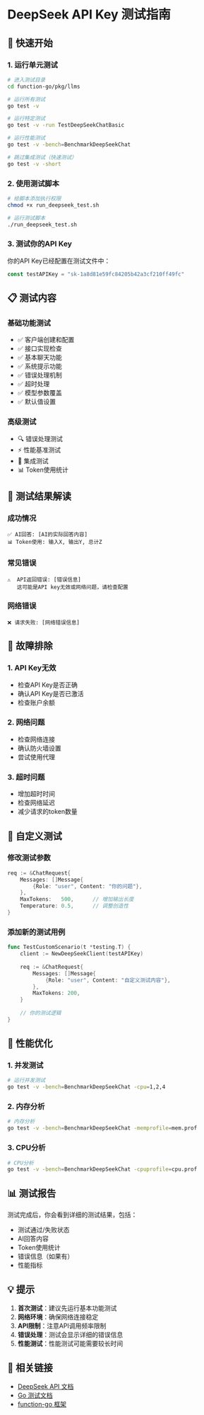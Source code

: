 # DeepSeek API Key 测试指南

## 🚀 快速开始

### 1. 运行单元测试

```bash
# 进入测试目录
cd function-go/pkg/llms

# 运行所有测试
go test -v

# 运行特定测试
go test -v -run TestDeepSeekChatBasic

# 运行性能测试
go test -v -bench=BenchmarkDeepSeekChat

# 跳过集成测试（快速测试）
go test -v -short
```

### 2. 使用测试脚本

```bash
# 给脚本添加执行权限
chmod +x run_deepseek_test.sh

# 运行测试脚本
./run_deepseek_test.sh
```

### 3. 测试你的API Key

你的API Key已经配置在测试文件中：
```go
const testAPIKey = "sk-1a8d81e59fc84205b42a3cf210ff49fc"
```

## 📋 测试内容

### 基础功能测试
- ✅ 客户端创建和配置
- ✅ 接口实现检查
- ✅ 基本聊天功能
- ✅ 系统提示功能
- ✅ 错误处理机制
- ✅ 超时处理
- ✅ 模型参数覆盖
- ✅ 默认值设置

### 高级测试
- 🔍 错误处理测试
- ⚡ 性能基准测试
- 🎯 集成测试
- 📊 Token使用统计

## 🎯 测试结果解读

### 成功情况
```
✅ AI回答: [AI的实际回答内容]
📊 Token使用: 输入X, 输出Y, 总计Z
```

### 常见错误
```
⚠️  API返回错误: [错误信息]
   这可能是API key无效或网络问题，请检查配置
```

### 网络错误
```
❌ 请求失败: [网络错误信息]
```

## 🔧 故障排除

### 1. API Key无效
- 检查API Key是否正确
- 确认API Key是否已激活
- 检查账户余额

### 2. 网络问题
- 检查网络连接
- 确认防火墙设置
- 尝试使用代理

### 3. 超时问题
- 增加超时时间
- 检查网络延迟
- 减少请求的token数量

## 📝 自定义测试

### 修改测试参数
```go
req := &ChatRequest{
    Messages: []Message{
        {Role: "user", Content: "你的问题"},
    },
    MaxTokens:   500,      // 增加输出长度
    Temperature: 0.5,      // 调整创造性
}
```

### 添加新的测试用例
```go
func TestCustomScenario(t *testing.T) {
    client := NewDeepSeekClient(testAPIKey)
    
    req := &ChatRequest{
        Messages: []Message{
            {Role: "user", Content: "自定义测试内容"},
        },
        MaxTokens: 200,
    }
    
    // 你的测试逻辑
}
```

## 🚀 性能优化

### 1. 并发测试
```bash
# 运行并发测试
go test -v -bench=BenchmarkDeepSeekChat -cpu=1,2,4
```

### 2. 内存分析
```bash
# 内存分析
go test -v -bench=BenchmarkDeepSeekChat -memprofile=mem.prof
```

### 3. CPU分析
```bash
# CPU分析
go test -v -bench=BenchmarkDeepSeekChat -cpuprofile=cpu.prof
```

## 📊 测试报告

测试完成后，你会看到详细的测试结果，包括：
- 测试通过/失败状态
- AI回答内容
- Token使用统计
- 错误信息（如果有）
- 性能指标

## 💡 提示

1. **首次测试**：建议先运行基本功能测试
2. **网络环境**：确保网络连接稳定
3. **API限制**：注意API调用频率限制
4. **错误处理**：测试会显示详细的错误信息
5. **性能测试**：性能测试可能需要较长时间

## 🔗 相关链接

- [DeepSeek API 文档](https://platform.deepseek.com/)
- [Go 测试文档](https://golang.org/pkg/testing/)
- [function-go 框架](https://github.com/yunhanshu-net/function-go)



